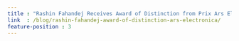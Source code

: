 ```yaml
---
title : "Rashin Fahandej Receives Award of Distinction from Prix Ars Electronica"
link  : /blog/rashin-fahandej-award-of-distinction-ars-electronica/
feature-position : 3
---
```

